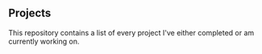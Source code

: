 ## Projects
This repository contains a list of every project I've either completed or am currently working on.
